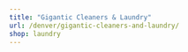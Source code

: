 ```yaml
---
title: "Gigantic Cleaners & Laundry"
url: /denver/gigantic-cleaners-and-laundry/
shop: laundry
---
```

